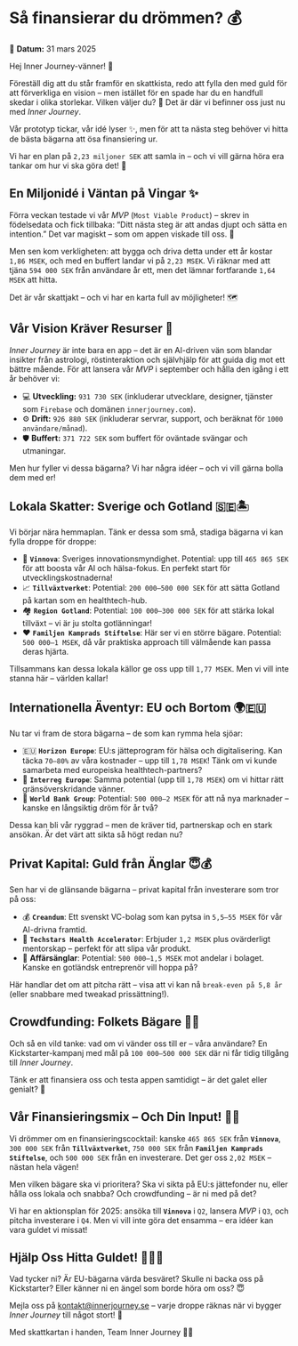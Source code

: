 # Så finansierar du drömmen? 💰

📅 **Datum:** 31 mars 2025

Hej Inner Journey-vänner! 👋

Föreställ dig att du står framför en skattkista, redo att fylla den med guld för att förverkliga en vision – men istället för en spade har du en handfull skedar i olika storlekar. Vilken väljer du? 🤔 Det är där vi befinner oss just nu med *Inner Journey*.

Vår prototyp tickar, vår idé lyser ✨, men för att ta nästa steg behöver vi hitta de bästa bägarna att ösa finansiering ur.

Vi har en plan på `2,23 miljoner SEK` att samla in – och vi vill gärna höra era tankar om hur vi ska göra det! 🎯

## En Miljonidé i Väntan på Vingar ✨

Förra veckan testade vi vår *MVP* (`Most Viable Product`) – skrev in födelsedata och fick tillbaka: “Ditt nästa steg är att andas djupt och sätta en intention.” Det var magiskt – som om appen viskade till oss. 🙏

Men sen kom verkligheten: att bygga och driva detta under ett år kostar `1,86 MSEK`, och med en buffert landar vi på `2,23 MSEK`. Vi räknar med att tjäna `594 000 SEK` från användare år ett, men det lämnar fortfarande `1,64 MSEK` att hitta.

Det är vår skattjakt – och vi har en karta full av möjligheter! 🗺️

## Vår Vision Kräver Resurser 💸

*Inner Journey* är inte bara en app – det är en AI-driven vän som blandar insikter från astrologi, röstinteraktion och självhjälp för att guida dig mot ett bättre mående. För att lansera vår *MVP* i september och hålla den igång i ett år behöver vi:

*   💻 **Utveckling:** `931 730 SEK` (inkluderar utvecklare, designer, tjänster som `Firebase` och domänen `innerjourney.com`).
*   ⚙️ **Drift:** `926 880 SEK` (inkluderar servrar, support, och beräknat för `1000 användare/månad`).
*   🛡️ **Buffert:** `371 722 SEK` som buffert för oväntade svängar och utmaningar.

Men hur fyller vi dessa bägarna? Vi har några idéer – och vi vill gärna bolla dem med er!

## Lokala Skatter: Sverige och Gotland 🇸🇪🏝️

Vi börjar nära hemmaplan. Tänk er dessa som små, stadiga bägarna vi kan fylla droppe för droppe:

*   🔬 **`Vinnova`**: Sveriges innovationsmyndighet. Potential: upp till `465 865 SEK` för att boosta vår AI och hälsa-fokus. En perfekt start för utvecklingskostnaderna!
*   📈 **`Tillväxtverket`**: Potential: `200 000–500 000 SEK` för att sätta Gotland på kartan som en healthtech-hub.
*   🏘️ **`Region Gotland`**: Potential: `100 000–300 000 SEK` för att stärka lokal tillväxt – vi är ju stolta gotlänningar!
*   ❤️ **`Familjen Kamprads Stiftelse`**: Här ser vi en större bägare. Potential: `500 000–1 MSEK`, då vår praktiska approach till välmående kan passa deras hjärta.

Tillsammans kan dessa lokala källor ge oss upp till `1,77 MSEK`. Men vi vill inte stanna här – världen kallar!

## Internationella Äventyr: EU och Bortom 🌍🇪🇺

Nu tar vi fram de stora bägarna – de som kan rymma hela sjöar:

*   🇪🇺 **`Horizon Europe`**: EU:s jätteprogram för hälsa och digitalisering. Kan täcka `70–80%` av våra kostnader – upp till `1,78 MSEK`! Tänk om vi kunde samarbeta med europeiska healthtech-partners?
*   🔗 **`Interreg Europe`**: Samma potential (upp till `1,78 MSEK`) om vi hittar rätt gränsöverskridande vänner.
*   🏦 **`World Bank Group`**: Potential: `500 000–2 MSEK` för att nå nya marknader – kanske en långsiktig dröm för år två?

Dessa kan bli vår ryggrad – men de kräver tid, partnerskap och en stark ansökan. Är det värt att sikta så högt redan nu?

## Privat Kapital: Guld från Änglar 😇💰

Sen har vi de glänsande bägarna – privat kapital från investerare som tror på oss:

*   💰 **`Creandum`**: Ett svenskt VC-bolag som kan pytsa in `5,5–55 MSEK` för vår AI-drivna framtid.
*   🌟 **`Techstars Health Accelerator`**: Erbjuder `1,2 MSEK` plus ovärderligt mentorskap – perfekt för att slipa vår produkt.
*   👼 **Affärsänglar**: Potential: `500 000–1,5 MSEK` mot andelar i bolaget. Kanske en gotländsk entreprenör vill hoppa på?

Här handlar det om att pitcha rätt – visa att vi kan nå `break-even på 5,8 år` (eller snabbare med tweakad prissättning!).

## Crowdfunding: Folkets Bägare 🙌🚀

Och så en vild tanke: vad om vi vänder oss till er – våra användare? En Kickstarter-kampanj med mål på `100 000–500 000 SEK` där ni får tidig tillgång till *Inner Journey*.

Tänk er att finansiera oss och testa appen samtidigt – är det galet eller genialt? 🤔

## Vår Finansieringsmix – Och Din Input! 🍹🤝

Vi drömmer om en finansieringscocktail: kanske `465 865 SEK` från **`Vinnova`**, `300 000 SEK` från **`Tillväxtverket`**, `750 000 SEK` från **`Familjen Kamprads Stiftelse`**, och `500 000 SEK` från en investerare. Det ger oss `2,02 MSEK` – nästan hela vägen!

Men vilken bägare ska vi prioritera? Ska vi sikta på EU:s jättefonder nu, eller hålla oss lokala och snabba? Och crowdfunding – är ni med på det?

Vi har en aktionsplan för 2025: ansöka till **`Vinnova`** i `Q2`, lansera *MVP* i `Q3`, och pitcha investerare i `Q4`. Men vi vill inte göra det ensamma – era idéer kan vara guldet vi missat!

## Hjälp Oss Hitta Guldet! 🙏🏴‍☠️

Vad tycker ni? Är EU-bägarna värda besväret? Skulle ni backa oss på Kickstarter? Eller känner ni en ängel som borde höra om oss? 😇

Mejla oss på [kontakt@innerjourney.se](mailto:kontakt@innerjourney.se) – varje droppe räknas när vi bygger *Inner Journey* till något stort! 📧

Med skattkartan i handen,
Team Inner Journey 🏴‍☠️